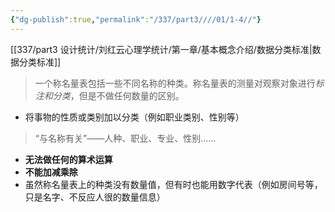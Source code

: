 ```yaml
---
{"dg-publish":true,"permalink":"/337/part3////01/1-4//"}
---
```


[[337/part3 设计统计/刘红云心理学统计/第一章/基本概念介绍/数据分类标准\|数据分类标准]]
> 一个称名量表包括一些不同名称的种类。称名量表的测量对观察对象进行*标注和分类*，但是不做任何数量的区别。
- 将事物的性质或类别加以分类（例如职业类别、性别等）
> “与名称有关”——人种、职业、专业、性别……
- **无法做任何的算术运算**
- **不能加减乘除**
- 虽然称名量表上的种类没有数量值，但有时也能用数字代表（例如房间号等，只是名字、不反应人很的数量信息）
